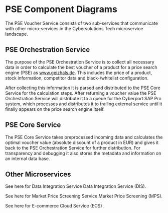 # PSE Component Diagrams

The PSE Voucher Service consists of two sub-services that communicate with other micro-services in the Cybersolutions Tech microservice landscape.

## PSE Orchestration Service
The purpose of the PSE Orchestration Service is to collect all necessary data in order to calculate the best voucher of a product for a price search engine (PSE) as www.geizhals.de. This includes the price of a product, stock information, competitor data and black-/whitelist configuration.

After collecting this information it is parsed and distributed to the PSE Core Service for the calculation steps. After returning a voucher value the PSE Orchestration Service will distribute it to a queue for the Cyberport SAP Pro system, which processes and distributes it to trailing external service until it finally appears on the price search engine itself.

## PSE Core Service
The PSE Core Service takes preprocessed incoming data and calculates the optimal voucher value (absolute discount of a product in EUR) and gives it back to the PSE Orchestration Service for further distribution. For transparency and debugging it also stores the metadata and information on an internal data base.

## Other Microservices
See here for Data Integration Service Data Integration Service (DIS).

See here for Market Price Screening Service Market Price Screening (MPS).

See here for E-commerce Cloud Service (ECS) .

